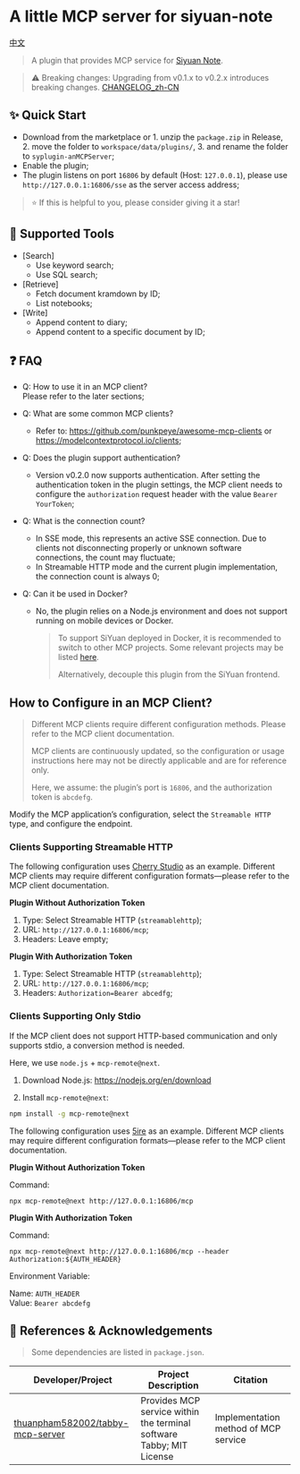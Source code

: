
# A little MCP server for siyuan-note

[中文](./README_zh_CN.md)

> A plugin that provides MCP service for [Siyuan Note](https://github.com/siyuan-note/siyuan).

> ⚠️ Breaking changes: Upgrading from v0.1.x to v0.2.x introduces breaking changes. [CHANGELOG_zh-CN](./CHANGELOG.md)

## ✨ Quick Start

- Download from the marketplace or 1. unzip the `package.zip` in Release, 2. move the folder to `workspace/data/plugins/`, 3. and rename the folder to `syplugin-anMCPServer`;
- Enable the plugin;
- The plugin listens on port `16806` by default (Host: `127.0.0.1`), please use `http://127.0.0.1:16806/sse` as the server access address;

> ⭐ If this is helpful to you, please consider giving it a star!

## 🔧 Supported Tools

- [Search]
  - Use keyword search;
  - Use SQL search;
- [Retrieve]
  - Fetch document kramdown by ID;
  - List notebooks;
- [Write]
  - Append content to diary;
  - Append content to a specific document by ID;

## ❓ FAQ

- Q: How to use it in an MCP client?  
  Please refer to the later sections;  

- Q: What are some common MCP clients?  
  - Refer to: https://github.com/punkpeye/awesome-mcp-clients or https://modelcontextprotocol.io/clients;  

- Q: Does the plugin support authentication?  
  - Version v0.2.0 now supports authentication. After setting the authentication token in the plugin settings, the MCP client needs to configure the `authorization` request header with the value `Bearer YourToken`;  

- Q: What is the connection count?  
  - In SSE mode, this represents an active SSE connection. Due to clients not disconnecting properly or unknown software connections, the count may fluctuate;  
  - In Streamable HTTP mode and the current plugin implementation, the connection count is always 0;  

- Q: Can it be used in Docker?  
  - No, the plugin relies on a Node.js environment and does not support running on mobile devices or Docker.  

    > To support SiYuan deployed in Docker, it is recommended to switch to other MCP projects. Some relevant projects may be listed [here](https://github.com/siyuan-note/siyuan/issues/13795).
    >  
    > Alternatively, decouple this plugin from the SiYuan frontend.  

## How to Configure in an MCP Client?  

> Different MCP clients require different configuration methods. Please refer to the MCP client documentation.  
>  
> MCP clients are continuously updated, so the configuration or usage instructions here may not be directly applicable and are for reference only.  
>  
> Here, we assume: the plugin’s port is `16806`, and the authorization token is `abcdefg`.  

Modify the MCP application’s configuration, select the `Streamable HTTP` type, and configure the endpoint.  

### Clients Supporting Streamable HTTP  

The following configuration uses [Cherry Studio](https://github.com/CherryHQ/cherry-studio) as an example. Different MCP clients may require different configuration formats—please refer to the MCP client documentation.  

**Plugin Without Authorization Token**  

1. Type: Select Streamable HTTP (`streamablehttp`);  
2. URL: `http://127.0.0.1:16806/mcp`;  
3. Headers: Leave empty;  

**Plugin With Authorization Token**  

1. Type: Select Streamable HTTP (`streamablehttp`);  
2. URL: `http://127.0.0.1:16806/mcp`;  
3. Headers: `Authorization=Bearer abcedfg`;  

### Clients Supporting Only Stdio  

If the MCP client does not support HTTP-based communication and only supports stdio, a conversion method is needed.  

Here, we use `node.js` + `mcp-remote@next`.  

1. Download Node.js: https://nodejs.org/en/download  

2. Install `mcp-remote@next`:  
  ```bash  
  npm install -g mcp-remote@next  
  ```  

The following configuration uses [5ire](https://5ire.app/) as an example. Different MCP clients may require different configuration formats—please refer to the MCP client documentation.  

**Plugin Without Authorization Token**  

Command:  
```  
npx mcp-remote@next http://127.0.0.1:16806/mcp  
```  

**Plugin With Authorization Token**  

Command:  
```  
npx mcp-remote@next http://127.0.0.1:16806/mcp --header Authorization:${AUTH_HEADER}  
```  

Environment Variable:  

Name: `AUTH_HEADER`  
Value: `Bearer abcdefg`

## 🙏 References & Acknowledgements

> Some dependencies are listed in `package.json`.

| Developer/Project                                                         | Project Description           | Citation         |
|---------------------------------------------------------------------|----------------|--------------|
| [thuanpham582002/tabby-mcp-server](https://github.com/thuanpham582002/tabby-mcp-server) | Provides MCP service within the terminal software Tabby; MIT License | Implementation method of MCP service |